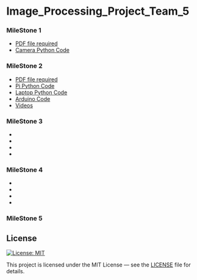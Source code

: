 # Image_Processing_Project_Team_5
### MileStone 1
- [PDF file required](/Milestone_01_Team_5/Milestone1.pdf)
- [Camera Python Code](/Milestone_01_Team_5/camera_live.py)
### MileStone 2
- [PDF file required](/Milestone_02_Team_5/Milestone2.pdf)
- [Pi Python Code](/Milestone_02_Team_5/Pi%20Code.py)
- [Laptop Python Code](/Milestone_02_Team_5/Laptop%20Code.py)
- [Arduino Code](/Milestone_02_Team_5/test.ino)
- [Videos](/Milestone_02_Team_5/)
### MileStone 3
-
-
-
-
### MileStone 4
-
-
-
-
### MileStone 5

## License

[![License: MIT](https://img.shields.io/badge/License-MIT-yellow.svg)](https://opensource.org/licenses/MIT)

This project is licensed under the MIT License — see the [LICENSE](./LICENSE) file for details.
